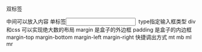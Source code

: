 双标签<div></div>  中间可以放入内容
单标签<input/>  <img/>
<intput type="text"/>  type指定输入框类型
div 和css 可以实现绝大数的布局
margin 是盒子的外边框
padding 是盒子的内边框
margin-top margin-bottom margin-left margin-right  快捷调出方式 mt mb ml mr

